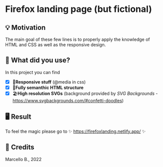# Firefox landing page (but fictional)

## 💡 Motivation
The main goal of these few lines is to properly apply the knowledge of HTML and CSS as well as the responsive design.

## 🧩 What did you use?
In this project you can find

- [x] 📱**Responsive stuff** (@media in css)
- [x] 📜**Fully semanthic HTML structure**
- [x] 🏖️**High resolution SVGs** (background provided by _SVG Backgrounds_ - https://www.svgbackgrounds.com/#confetti-doodles)

## 🖥️ Result
To feel the magic please go to ✨ https://firefoxlanding.netlify.app/ ✨

## 📌 Credits
Marcello B., 
2022
